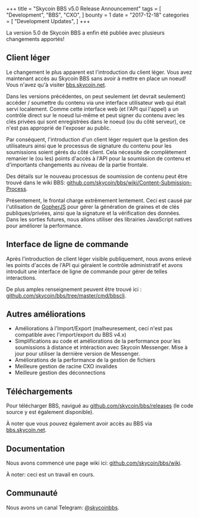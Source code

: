 +++
title = "Skycoin BBS v5.0 Release Announcement"
tags = [
    "Development",
    "BBS",
    "CXO",
]
bounty = 1
date = "2017-12-18"
categories = [
    "Development Updates",
]
+++

La version 5.0 de Skycoin BBS a enfin été publiée avec plusieurs changements apportés!

## Client léger

Le changement le plus apparent est l'introduction du client léger. Vous avez maintenant accès au Skycoin BBS sans avoir à mettre en place un noeud! Vous n'avez qu'à visiter [bbs.skycoin.net](http://bbs.skycoin.net).

Dans les versions précédentes, on peut seulement (et devrait seulement) accéder / soumettre du contenu via une interface utilisateur web qui était servi localement. Comme cette interface web (et l'API qui l'appel) a un contrôle direct sur le noeud lui-même et peut signer du contenu avec les clés privées qui sont enregistrées dans le noeud (ou du côté serveur), ce n'est pas approprié de l'exposer au public.

Par conséquent, l'introduction d'un client léger requiert que la gestion des utilisateurs ainsi que le processus de signature du contenu pour les soumissions soient gérés du côté client. Cela nécessite de complètement remanier le (ou les) points d'accès à l'API pour la soumission de contenu et d'importants changements au niveau de la partie frontale.

Des détails sur le nouveau processus de soumission de contenu peut être trouvé dans le wiki BBS: [github.com/skycoin/bbs/wiki/Content-Submission-Process](https://github.com/skycoin/bbs/wiki/Content-Submission-Process).

Présentement, le frontal charge extrêmement lentement. Ceci est causé par l'utilisation de [GopherJS](https://github.com/gopherjs) pour gérer la génération de graines et de clés publiques/privées, ainsi que la signature et la vérification des données. Dans les sorties futures, nous allons utiliser des librairies JavaScript natives pour améliorer la performance.

## Interface de ligne de commande

Après l'introduction de client léger visible publiquement, nous avons enlevé les points d'accès de l'API qui géraient le contrôle administratif et avons introduit une interface de ligne de commande pour gérer de telles interactions.

De plus amples renseignement peuvent être trouvé ici : [github.com/skycoin/bbs/tree/master/cmd/bbscli](https://github.com/skycoin/bbs/tree/master/cmd/bbscli).

## Autres améliorations

* Améliorations à l'Import/Export (malheuresement, ceci n'est pas compatible avec l'import/export du BBS v4.x) 
* Simplifications au code et améliorations de la performance pour les soumissions à distance et intéraction avec Skycoin Messenger. Mise à jour pour utiliser la dernière version de Messenger.
* Améliorations de la performance de la gestion de fichiers
* Meilleure gestion de racine CXO invalides
* Meilleure gestion des déconnections

## Téléchargements

Pour télécharger BBS, navigué au [github.com/skycoin/bbs/releases](https://github.com/skycoin/bbs/releases) (le code source y est également disponible).

À noter que vous pouvez également avoir accès au BBS via [bbs.skycoin.net](http://bbs.skycoin.net).

## Documentation

Nous avons commencé une page wiki ici: [github.com/skycoin/bbs/wiki](https://github.com/skycoin/bbs/wiki).

À noter: ceci est un travail en cours.

## Communauté

Nous avons un canal Telegram: [@skycoinbbs](https://t.me/skycoinbbs).
